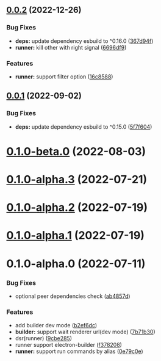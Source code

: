 ## [0.0.2](https://github.com/archergu/doubleshot/compare/runner@0.0.1...runner@0.0.2) (2022-12-26)


### Bug Fixes

* **deps:** update dependency esbuild to ^0.16.0 ([367d94f](https://github.com/archergu/doubleshot/commit/367d94f1ca517cd2ef7ede8f5cd45e8601d7909d))
* **runner:** kill other with right signal ([6696df9](https://github.com/archergu/doubleshot/commit/6696df9da57ba3ee6f83e24d6d62af0a3596ec62))


### Features

* **runner:** support filter option ([16c8588](https://github.com/archergu/doubleshot/commit/16c85885b47ec200c4a79d5cd6ca9088441c139d))



## [0.0.1](https://github.com/archergu/doubleshot/compare/runner@0.1.0-beta.0...runner@0.0.1) (2022-09-02)


### Bug Fixes

* **deps:** update dependency esbuild to ^0.15.0 ([5f7f604](https://github.com/archergu/doubleshot/commit/5f7f604cf9c895840bc7b13aa5c9b41524da8dba))



# [0.1.0-beta.0](https://github.com/archergu/doubleshot/compare/runner@0.1.0-alpha.3...runner@0.1.0-beta.0) (2022-08-03)



# [0.1.0-alpha.3](https://github.com/archergu/doubleshot/compare/runner@0.1.0-alpha.2...runner@0.1.0-alpha.3) (2022-07-21)



# [0.1.0-alpha.2](https://github.com/Doubleshotjs/doubleshot/compare/runner@0.1.0-alpha.1...runner@0.1.0-alpha.2) (2022-07-19)



# [0.1.0-alpha.1](https://github.com/Doubleshotjs/doubleshot/compare/runner@0.1.0-alpha.0...runner@0.1.0-alpha.1) (2022-07-19)



# 0.1.0-alpha.0 (2022-07-11)


### Bug Fixes

* optional peer dependencies check ([ab4857d](https://github.com/Doubleshotjs/doubleshot/commit/ab4857d299f1639f51340cc53738a0c2ca0a6926))


### Features

* add builder dev mode ([b2ef6dc](https://github.com/Doubleshotjs/doubleshot/commit/b2ef6dce87670d4167e36f19e65a3c07edabbbba))
* **builder:** support wait renderer url(dev mode) ([7b71b30](https://github.com/Doubleshotjs/doubleshot/commit/7b71b30a3427551331b1fac577a996efde689abf))
* dsr(runner) ([9cbe285](https://github.com/Doubleshotjs/doubleshot/commit/9cbe2853ae8b5b66b58590e6262305aca41d810b))
* runner support electron-builder ([f378208](https://github.com/Doubleshotjs/doubleshot/commit/f3782081f55536b313b26e946ba30ba61567ed68))
* **runner:** support run commands by alias ([0e79c0e](https://github.com/Doubleshotjs/doubleshot/commit/0e79c0e1baef2cd0f6bb56032e749f52e829561d))



